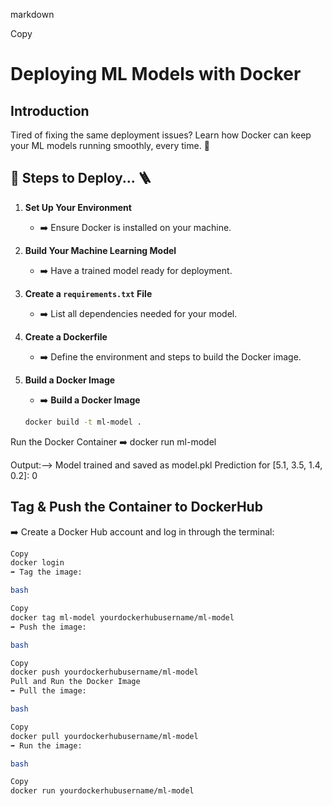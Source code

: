 markdown

Copy
# Deploying ML Models with Docker

## Introduction
Tired of fixing the same deployment issues? Learn how Docker can keep your ML models running smoothly, every time. 🚀

## 🤔 Steps to Deploy... 🪜

1. **Set Up Your Environment**
   - ➡️ Ensure Docker is installed on your machine.

2. **Build Your Machine Learning Model**
   - ➡️ Have a trained model ready for deployment.

3. **Create a `requirements.txt` File**
   - ➡️ List all dependencies needed for your model.

4. **Create a Dockerfile**
   - ➡️ Define the environment and steps to build the Docker image.

5. **Build a Docker Image**
   - ➡️ **Build a Docker Image**

   ```bash
   docker build -t ml-model .

Run the Docker Container
➡️ docker run ml-model

Output:--> 
Model trained and saved as model.pkl
Prediction for [5.1, 3.5, 1.4, 0.2]: 0

## Tag & Push the Container to DockerHub

➡️ Create a Docker Hub account and log in through the terminal:
```bash
Copy
docker login
➡️ Tag the image:

bash

Copy
docker tag ml-model yourdockerhubusername/ml-model
➡️ Push the image:

bash

Copy
docker push yourdockerhubusername/ml-model
Pull and Run the Docker Image
➡️ Pull the image:

bash

Copy
docker pull yourdockerhubusername/ml-model
➡️ Run the image:

bash

Copy
docker run yourdockerhubusername/ml-model
